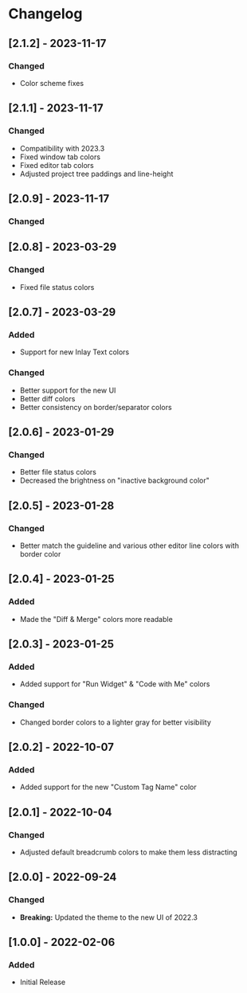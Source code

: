 # Changelog

## [2.1.2] - 2023-11-17
### Changed
- Color scheme fixes

## [2.1.1] - 2023-11-17
### Changed
- Compatibility with 2023.3
- Fixed window tab colors
- Fixed editor tab colors
- Adjusted project tree paddings and line-height

## [2.0.9] - 2023-11-17
### Changed

## [2.0.8] - 2023-03-29
### Changed
- Fixed file status colors

## [2.0.7] - 2023-03-29
### Added
- Support for new Inlay Text colors
### Changed
- Better support for the new UI
- Better diff colors
- Better consistency on border/separator colors

## [2.0.6] - 2023-01-29
### Changed
- Better file status colors
- Decreased the brightness on "inactive background color"

## [2.0.5] - 2023-01-28
### Changed
- Better match the guideline and various other editor line colors with border color

## [2.0.4] - 2023-01-25
### Added
- Made the "Diff & Merge" colors more readable

## [2.0.3] - 2023-01-25
### Added
- Added support for "Run Widget" & "Code with Me" colors

### Changed
- Changed border colors to a lighter gray for better visibility

## [2.0.2] - 2022-10-07
### Added
- Added support for the new "Custom Tag Name" color

## [2.0.1] - 2022-10-04
### Changed
- Adjusted default breadcrumb colors to make them less distracting

## [2.0.0] - 2022-09-24
### Changed
- **Breaking:** Updated the theme to the new UI of 2022.3

## [1.0.0] - 2022-02-06
### Added
- Initial Release
